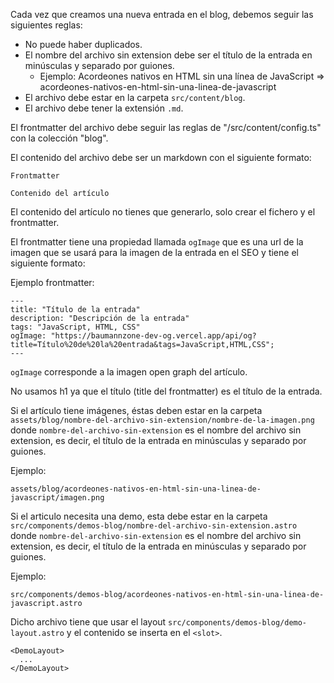 Cada vez que creamos una nueva entrada en el blog, debemos seguir las siguientes reglas:

- No puede haber duplicados.
- El nombre del archivo sin extension debe ser el título de la entrada en minúsculas y separado por guiones.
  - Ejemplo: Acordeones nativos en HTML sin una línea de JavaScript => acordeones-nativos-en-html-sin-una-linea-de-javascript
- El archivo debe estar en la carpeta `src/content/blog`.
- El archivo debe tener la extensión `.md`.

El frontmatter del archivo debe seguir las reglas de "/src/content/config.ts" con la colección "blog".

El contenido del archivo debe ser un markdown con el siguiente formato:

```
Frontmatter

Contenido del artículo
```

El contenido del artículo no tienes que generarlo, solo crear el fichero y el frontmatter.

El frontmatter tiene una propiedad llamada `ogImage` que es una url de la imagen que se usará para la imagen de la entrada en el SEO y tiene el siguiente formato:

Ejemplo frontmatter:

```
---
title: "Título de la entrada"
description: "Descripción de la entrada"
tags: "JavaScript, HTML, CSS"
ogImage: "https://baumannzone-dev-og.vercel.app/api/og?title=Título%20de%20la%20entrada&tags=JavaScript,HTML,CSS";
---
```

`ogImage` corresponde a la imagen open graph del artículo.

No usamos h1 ya que el título (title del frontmatter) es el título de la entrada.

Si el artículo tiene imágenes, éstas deben estar en la carpeta `assets/blog/nombre-del-archivo-sin-extension/nombre-de-la-imagen.png` donde `nombre-del-archivo-sin-extension` es el nombre del archivo sin extension, es decir, el título de la entrada en minúsculas y separado por guiones.

Ejemplo:

```
assets/blog/acordeones-nativos-en-html-sin-una-linea-de-javascript/imagen.png
```

Si el articulo necesita una demo, esta debe estar en la carpeta `src/components/demos-blog/nombre-del-archivo-sin-extension.astro` donde `nombre-del-archivo-sin-extension` es el nombre del archivo sin extension, es decir, el título de la entrada en minúsculas y separado por guiones.

Ejemplo:

```
src/components/demos-blog/acordeones-nativos-en-html-sin-una-linea-de-javascript.astro
```

Dicho archivo tiene que usar el layout `src/components/demos-blog/demo-layout.astro` y el contenido se inserta en el `<slot>`.

```
<DemoLayout>
  ...
</DemoLayout>
```
